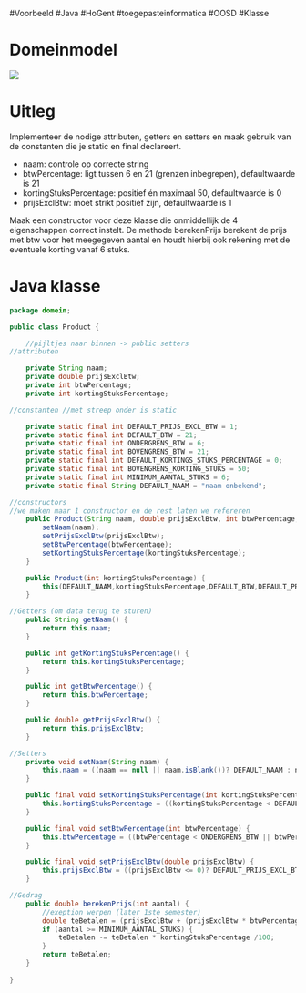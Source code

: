 #Voorbeeld #Java #HoGent #toegepasteinformatica #OOSD #Klasse
# Domeinmodel
![](20241021185150.png)

# Uitleg

Implementeer de nodige attributen, getters en setters en maak gebruik van de constanten die je static en final declareert. 
- naam: controle op correcte string
- btwPercentage: ligt tussen 6 en 21 (grenzen inbegrepen), defaultwaarde is 21
- kortingStuksPercentage: positief én maximaal 50, defaultwaarde is 0
- prijsExclBtw: moet strikt positief zijn, defaultwaarde is 1 

Maak een constructor voor deze klasse die onmiddellijk de 4 eigenschappen correct instelt. 
De methode berekenPrijs berekent de prijs met btw voor het meegegeven aantal en houdt hierbij ook rekening met de eventuele korting vanaf 6 stuks.

# Java klasse

```java
package domein;

public class Product {

	//pijltjes naar binnen -> public setters
//attributen

	private String naam;
	private double prijsExclBtw;
	private int btwPercentage;
	private int kortingStuksPercentage;

//constanten //met streep onder is static

	private static final int DEFAULT_PRIJS_EXCL_BTW = 1;
	private static final int DEFAULT_BTW = 21;
	private static final int ONDERGRENS_BTW = 6;
	private static final int BOVENGRENS_BTW = 21;
	private static final int DEFAULT_KORTINGS_STUKS_PERCENTAGE = 0;
	private static final int BOVENGRENS_KORTING_STUKS = 50;
	private static final int MINIMUM_AANTAL_STUKS = 6;
	private static final String DEFAULT_NAAM = "naam onbekend";

//constructors
//we maken maar 1 constructor en de rest laten we refereren
	public Product(String naam, double prijsExclBtw, int btwPercentage, int kortingStuksPercentage) {
		setNaam(naam);
		setPrijsExclBtw(prijsExclBtw);
		setBtwPercentage(btwPercentage);
		setKortingStuksPercentage(kortingStuksPercentage);
	}

	public Product(int kortingStuksPercentage) {
		this(DEFAULT_NAAM,kortingStuksPercentage,DEFAULT_BTW,DEFAULT_PRIJS_EXCL_BTW);
	}

//Getters (om data terug te sturen)
	public String getNaam() {
		return this.naam;
	}

	public int getKortingStuksPercentage() {
		return this.kortingStuksPercentage;
	}

	public int getBtwPercentage() {
		return this.btwPercentage;
	}

	public double getPrijsExclBtw() {
		return this.prijsExclBtw;
	}

//Setters
	private void setNaam(String naam) {
		this.naam = ((naam == null || naam.isBlank())? DEFAULT_NAAM : naam);
	}

	public final void setKortingStuksPercentage(int kortingStuksPercentage) {
		this.kortingStuksPercentage = ((kortingStuksPercentage < DEFAULT_KORTINGS_STUKS_PERCENTAGE || kortingStuksPercentage > BOVENGRENS_KORTING_STUKS)? DEFAULT_KORTINGS_STUKS_PERCENTAGE:kortingStuksPercentage );
	}

	public final void setBtwPercentage(int btwPercentage) {
		this.btwPercentage = ((btwPercentage < ONDERGRENS_BTW || btwPercentage > BOVENGRENS_BTW)? DEFAULT_BTW:btwPercentage );
	}

	public final void setPrijsExclBtw(double prijsExclBtw) {
		this.prijsExclBtw = ((prijsExclBtw <= 0)? DEFAULT_PRIJS_EXCL_BTW:prijsExclBtw);
	}

//Gedrag
	public double berekenPrijs(int aantal) {
		//exeption werpen (later 1ste semester)
		double teBetalen = (prijsExclBtw + (prijsExclBtw * btwPercentage / 100)) * aantal;
		if (aantal >= MINIMUM_AANTAL_STUKS) {
			teBetalen -= teBetalen * kortingStuksPercentage /100;
		}
		return teBetalen;
	}
 
}
```